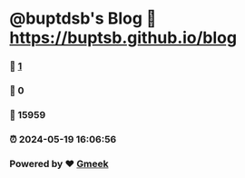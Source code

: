 # @buptdsb's Blog :link: https://buptsb.github.io/blog 
### :page_facing_up: [1](https://buptsb.github.io/blog/tag.html) 
### :speech_balloon: 0 
### :hibiscus: 15959 
### :alarm_clock: 2024-05-19 16:06:56 
### Powered by :heart: [Gmeek](https://github.com/Meekdai/Gmeek)
